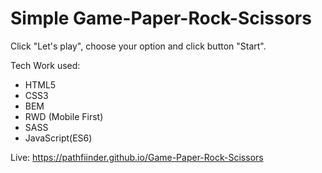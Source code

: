 # Simple Game-Paper-Rock-Scissors

Click "Let's play", choose your option and click button "Start".


Tech Work used:

- HTML5
- CSS3
- BEM
- RWD (Mobile First)
- SASS
- JavaScript(ES6)




Live: https://pathfiinder.github.io/Game-Paper-Rock-Scissors
